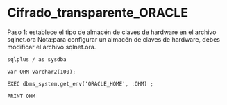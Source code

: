 # Cifrado_transparente_ORACLE

Paso 1: establece el tipo de almacén de claves de hardware en el archivo sqlnet.ora
Nota:para configurar un almacén de claves de hardware, debes modificar el archivo sqlnet.ora.

```
sqlplus / as sysdba  
```

```
var OHM varchar2(100); 
```

```
EXEC dbms_system.get_env('ORACLE_HOME', :OHM) ; 
```

```
PRINT OHM
```
